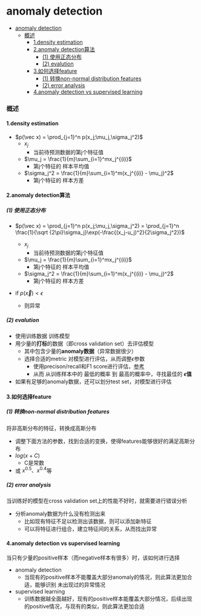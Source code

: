 # anomaly detection


<!-- @import "[TOC]" {cmd="toc" depthFrom=1 depthTo=6 orderedList=false} -->

<!-- code_chunk_output -->

- [anomaly detection](#anomaly-detection)
    - [概述](#概述)
      - [1.density estimation](#1density-estimation)
      - [2.anomaly detection算法](#2anomaly-detection算法)
        - [(1) 使用正态分布](#1-使用正态分布)
        - [(2) evalution](#2-evalution)
      - [3.如何选择feature](#3如何选择feature)
        - [(1) 转换non-normal distribution features](#1-转换non-normal-distribution-features)
        - [(2) error analysis](#2-error-analysis)
      - [4.anomaly detection vs supervised learning](#4anomaly-detection-vs-supervised-learning)

<!-- /code_chunk_output -->


### 概述

#### 1.density estimation

* $p(\vec x) = \prod_{j=1}^n p(x_j;\mu_j,\sigma_j^2)$
    * $x_j$
        * 当前待预测数据的第j个特征值
    * $\mu_j = \frac{1}{m}\sum_{i=1}^mx_j^{(i)}$
        * 第j个特征的 样本平均值
    * $\sigma_j^2 = \frac{1}{m}\sum_{i=1}^m(x_j^{(i)} - \mu_j)^2$
        * 第j个特征的 样本方差

#### 2.anomaly detection算法

##### (1) 使用正态分布

* $p(\vec x) = \prod_{j=1}^n p(x_j;\mu_j,\sigma_j^2) = \prod_{j=1}^n \frac{1}{\sqrt {2\pi}\sigma_j}\exp(-\frac{(x_j-u_j)^2}{2\sigma_j^2})$
    * $x_j$
        * 当前待预测数据的第j个特征值
    * $\mu_j = \frac{1}{m}\sum_{i=1}^mx_j^{(i)}$
        * 第j个特征的 样本平均值
    * $\sigma_j^2 = \frac{1}{m}\sum_{i=1}^m(x_j^{(i)} - \mu_j)^2$
        * 第j个特征的 样本方差

* if $p(\vec x) < \epsilon$
    * 则异常

##### (2) evalution

* 使用训练数据 训练模型
* 用少量的**打标**的数据（即cross validation set）去评估模型
    * 其中包含少量的**anomaly数据**（异常数据很少）
    * 选择合适的metric 对模型进行评估，从而调整$\epsilon$参数
        * 使用precison/recall和F1 score进行评估，[参考](../../../optimization.md)
        * 从而 从训练样本中的 最低的概率 到 最高的概率中，寻找最佳的 **$\epsilon$值**
* 如果有足够的anomaly数据，还可以划分test set，对模型进行评估

#### 3.如何选择feature

##### (1) 转换non-normal distribution features
将非高斯分布的特征，转换成高斯分布
* 调整下面方法的参数，找到合适的变换，使得features能够很好的满足高斯分布
* $log(x+C)$
    * C是常数
* 或 $x^{0.5}、x^{0.4}$等

##### (2) error analysis
当训练好的模型在cross validation set上的性能不好时，就需要进行错误分析
* 分析anomaly数据为什么没有检测出来
    * 比如现有特征不足以检测出该数据，则可以添加新特征
    * 可以将特征进行组合，建立特征间的关系，从而找出异常

#### 4.anomaly detection vs supervised learning

当只有少量的positive样本（而negative样本有很多）时，该如何进行选择

* anomaly detection
    * 当现有的positive样本不能覆盖大部分anomaly的情况，则此算法更加合适，能够识别 未出现过的异常情况
* supervised learning
    * 训练数据越全面越好，现有的positive样本能覆盖大部分情况，后续出现的positive情况，与现有的类似，则此算法更加合适
